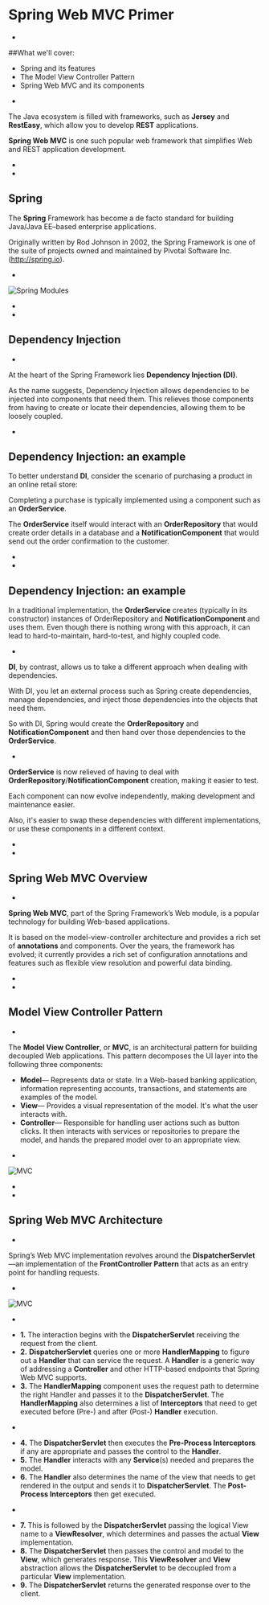 # Spring Web MVC Primer

-

##What we'll cover: 
<ul>
<li class="fragment fade-up"> Spring and its features</li>
<li class="fragment fade-up"> The Model View Controller Pattern</li>
<li class="fragment fade-up"> Spring Web MVC and its components</li>
</ul>

-

The Java ecosystem is filled with frameworks, such as **Jersey** and **RestEasy**, which allow you to develop **REST** applications. 

**Spring Web MVC** is one such popular web framework that simplifies Web and REST application development.

-
-

## Spring

The **Spring** Framework has become a de facto standard for building Java/Java EE–based enterprise applications. 

Originally written by Rod Johnson in 2002, the Spring Framework is one of the suite of projects owned and maintained by Pivotal Software Inc. (http://spring.io).

-

![Spring Modules](./img/spring_modules.png)

-
-

## Dependency Injection

-

At the heart of the Spring Framework lies **Dependency Injection (DI)**. 

As the name suggests, Dependency Injection allows dependencies to be injected into components that need them. This relieves those components from having to create or locate their dependencies, allowing them to be loosely coupled.

-
## Dependency Injection: an example

To better understand **DI**, consider the scenario of purchasing a product in an online retail store: 

Completing a purchase is typically implemented using a component such as an **OrderService**. 

The **OrderService** itself would interact with an **OrderRepository** that would create order details in a database and a **NotificationComponent** that would send out the order confirmation to the customer. 

-
-
## Dependency Injection: an example

In a traditional implementation, the **OrderService** creates (typically in its constructor) instances of OrderRepository and **NotificationComponent** and uses them. Even though there is nothing wrong with this approach, it can lead to hard-to-maintain, hard-to-test, and highly coupled code.

-

**DI**, by contrast, allows us to take a different approach when dealing with dependencies. 

With DI,
you let an external process such as Spring create dependencies, manage dependencies, and inject those dependencies into the objects that need them. 

So with DI, Spring would create the **OrderRepository** and **NotificationComponent** and then hand over those dependencies to the **OrderService**. 

-

**OrderService** is now relieved of having to deal with **OrderRepository**/**NotificationComponent** creation, making it easier to test. 

Each component can now evolve independently, making development and maintenance easier. 

Also, it's easier to swap these dependencies with different implementations, or use these components in a different context.

-
-

## Spring Web MVC Overview

-

**Spring Web MVC**, part of the Spring Framework’s Web module, is a popular technology for building Web-based applications. 

It is based on the model-view-controller architecture and provides a rich set of **annotations** and components. Over the years, the framework has evolved; it currently provides a rich set of configuration annotations and features such as flexible view resolution and powerful data binding.

-
-

## Model View Controller Pattern

-

The **Model View Controller**, or **MVC**, is an architectural pattern for building decoupled Web applications. This pattern decomposes the UI layer into the following three components:

* **Model**— Represents data or state. In a Web-based banking application, information representing accounts, transactions, and statements are examples of the model.
* **View**— Provides a visual representation of the model. It's what the user interacts with.
* **Controller**— Responsible for handling user actions such as button clicks. It then interacts with services or repositories to prepare the model, and hands the prepared model over to an appropriate view.

-

![MVC](./img/mvc.png)

-
-

## Spring Web MVC Architecture

-

Spring’s Web MVC implementation revolves around the **DispatcherServlet**—an implementation of the **FrontController Pattern** that acts as an entry point for handling requests.

-

![MVC](./img/spring_mvc.png)

-

+ **1.** The interaction begins with the **DispatcherServlet** receiving the request from the client.
+ **2.** **DispatcherServlet** queries one or more **HandlerMapping** to figure out a **Handler** that can service the request. A **Handler** is a generic way of addressing a **Controller** and other HTTP-based endpoints that Spring Web MVC supports.
+ **3.** The **HandlerMapping** component uses the request path to determine the right Handler and passes it to the **DispatcherServlet**. The **HandlerMapping** also determines a list of **Interceptors** that need to get executed before (Pre-) and after (Post-) **Handler** execution.

-

+ **4.** The **DispatcherServlet** then executes the **Pre-Process Interceptors** if any are appropriate and passes the control to the **Handler**.
+ **5.** The **Handler** interacts with any **Service**(s) needed and prepares the model.
+ **6.** The **Handler** also determines the name of the view that needs to get rendered in the output and sends it to **DispatcherServlet**. The **Post-Process Interceptors** then get executed.

-

+ **7.** This is followed by the **DispatcherServlet** passing the logical View name to a **ViewResolver**, which determines and passes the actual **View** implementation.
+ **8.** The **DispatcherServlet** then passes the control and model to the **View**, which generates response. This **ViewResolver** and **View** abstraction allows the **DispatcherServlet** to be decoupled from a particular **View** implementation.
+ **9.** The **DispatcherServlet** returns the generated response over to the client.


